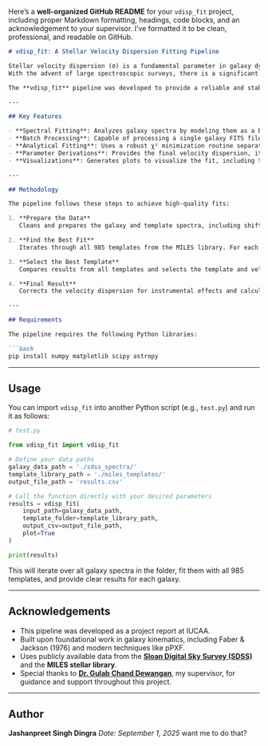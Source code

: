 Here’s a **well-organized GitHub README** for your `vdisp_fit` project, including proper Markdown formatting, headings, code blocks, and an acknowledgement to your supervisor. I’ve formatted it to be clean, professional, and readable on GitHub.

````markdown
# vdisp_fit: A Stellar Velocity Dispersion Fitting Pipeline

Stellar velocity dispersion (σ) is a fundamental parameter in galaxy dynamics, providing insights into the mass, formation history, and evolution of galaxies.  
With the advent of large spectroscopic surveys, there is a significant need for robust, automated tools to efficiently extract these key parameters from millions of galaxy spectra.  

The **vdisp_fit** pipeline was developed to provide a reliable and stable method for measuring stellar velocity dispersion.

---

## Key Features

- **Spectral Fitting**: Analyzes galaxy spectra by modeling them as a broadened stellar template from the MILES library.
- **Batch Processing**: Capable of processing a single galaxy FITS file or a directory of multiple files.
- **Analytical Fitting**: Uses a robust χ² minimization routine separating non-linear and linear components for stable fitting.
- **Parameter Derivations**: Provides the final velocity dispersion, its 1-σ uncertainty, and the reduced chi-squared for each fit.
- **Visualizations**: Generates plots to visualize the fit, including the galaxy spectrum, best-fit model, and residuals.

---

## Methodology

The pipeline follows these steps to achieve high-quality fits:

1. **Prepare the Data**  
   Cleans and prepares the galaxy and template spectra, including shifting the galaxy spectrum to its rest-frame and masking strong emission lines.

2. **Find the Best Fit**  
   Iterates through all 985 templates from the MILES library. For each template, it tests multiple velocity dispersions to find the best fit.

3. **Select the Best Template**  
   Compares results from all templates and selects the template and velocity dispersion that provides the overall best fit.

4. **Final Result**  
   Corrects the velocity dispersion for instrumental effects and calculates the uncertainty on the measurement.

---

## Requirements

The pipeline requires the following Python libraries:

```bash
pip install numpy matplotlib scipy astropy
````

---

## Usage

You can import `vdisp_fit` into another Python script (e.g., `test.py`) and run it as follows:

```python
# test.py

from vdisp_fit import vdisp_fit

# Define your data paths
galaxy_data_path = './sdss_spectra/'
template_library_path = './miles_templates/'
output_file_path = 'results.csv'

# Call the function directly with your desired parameters
results = vdisp_fit(
    input_path=galaxy_data_path,
    template_folder=template_library_path,
    output_csv=output_file_path,
    plot=True
)

print(results)
```

This will iterate over all galaxy spectra in the folder, fit them with all 985 templates, and provide clear results for each galaxy.

---

## Acknowledgements

* This pipeline was developed as a project report at IUCAA.
* Built upon foundational work in galaxy kinematics, including Faber & Jackson (1976) and modern techniques like pPXF.
* Uses publicly available data from the **[Sloan Digital Sky Survey (SDSS)](https://www.sdss.org/)** and the **MILES stellar library**.
* Special thanks to **[Dr. Gulab Chand Dewangan](https://www.iucaa.in/en/faculty-research/gulabd)**, my supervisor, for guidance and support throughout this project.

---

## Author

**Jashanpreet Singh Dingra**
*Date: September 1, 2025*
want me to do that?
```

